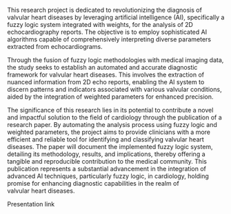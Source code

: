 This research project is dedicated to revolutionizing the diagnosis of valvular heart diseases by leveraging artificial intelligence (AI), specifically a fuzzy logic system integrated with weights, for the analysis of 2D echocardiography reports. The objective is to employ sophisticated AI algorithms capable of comprehensively interpreting diverse parameters extracted from echocardiograms.

Through the fusion of fuzzy logic methodologies with medical imaging data, the study seeks to establish an automated and accurate diagnostic framework for valvular heart diseases. This involves the extraction of nuanced information from 2D echo reports, enabling the AI system to discern patterns and indicators associated with various valvular conditions, aided by the integration of weighted parameters for enhanced precision.

The significance of this research lies in its potential to contribute a novel and impactful solution to the field of cardiology through the publication of a research paper. By automating the analysis process using fuzzy logic and weighted parameters, the project aims to provide clinicians with a more efficient and reliable tool for identifying and classifying valvular heart diseases. The paper will document the implemented fuzzy logic system, detailing its methodology, results, and implications, thereby offering a tangible and reproducible contribution to the medical community. This publication represents a substantial advancement in the integration of advanced AI techniques, particularly fuzzy logic, in cardiology, holding promise for enhancing diagnostic capabilities in the realm of valvular heart diseases.

Presentation link